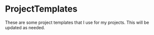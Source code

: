 # ProjectTemplates

These are some project templates that I use for my projects.
This will be updated as needed.
